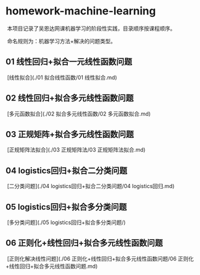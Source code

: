 # homework-machine-learning
​	本项目记录了吴恩达网课机器学习的阶段性实践，目录顺序按课程顺序。

​	命名规则为：机器学习方法+解决的问题类型。

## 01 线性回归+拟合一元线性函数问题

​	[线性拟合](./01 拟合线性函数/01 线性拟合.md)

## 02 线性回归+拟合多元线性函数问题

​	[多元函数拟合](./02 拟合多元线性函数/02 多元函数拟合.md)

## 03 正规矩阵+拟合多元线性函数问题

​	[正规矩阵法拟合](./03 正规矩阵法/03 正规矩阵法拟合.md)

## 04 logistics回归+拟合二分类问题

​	[二分类问题](./04 logistics回归+拟合二分类问题/04 logistics回归.md)

## 05 logistics回归+拟合多分类问题

​	[多分类问题](./05 logistics回归+拟合多分类问题/)

## 06 正则化+线性回归+拟合多元线性函数问题

​	[正则化解决线性问题](./06 正则化+线性回归+拟合多元线性函数问题/06 正则化+线性回归+拟合多元线性函数问题.md)
